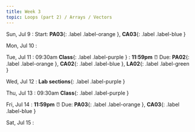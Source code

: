 ```yaml
---
title: Week 3
topic: Loops (part 2) / Arrays / Vectors
---
```

Sun, Jul 9
: Start: **PA03**{: .label .label-orange }, **CA03**{: .label .label-blue }


Mon, Jul 10
:

Tue, Jul 11
: 09:30am **Class**{: .label .label-purple }
: **11:59pm**  ⏰  Due: **PA02**{: .label .label-orange }, **CA02**{: .label .label-blue }, **LA02**{: .label .label-green }


Wed, Jul 12
: **Lab sections**{: .label .label-purple }


Thu, Jul 13
: 09:30am **Class**{: .label .label-purple } 


Fri, Jul 14
: **11:59pm**  ⏰  Due: **PA03**{: .label .label-orange }, **CA03**{: .label .label-blue }

Sat, Jul 15
: 


